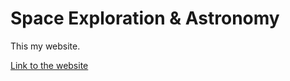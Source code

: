 # Space Exploration & Astronomy

This my website.

[Link to the website](https://josecarlosgt.github.io/working-with-images/)
